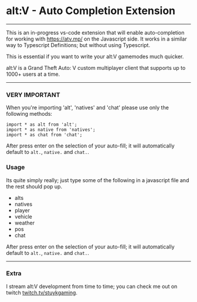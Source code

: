 # alt:V - Auto Completion Extension

---

This is an in-progress vs-code extension that will enable auto-completion for working with https://atv.mp/ on the Javascript side. It works in a similar way to Typescript Definitions; but without using Typescript.

This is essential if you want to write your alt:V gamemodes much quicker.

alt:V is a Grand Theft Auto: V custom multiplayer client that supports up to 1000+ users at a time.

---

### VERY IMPORTANT

When you're importing 'alt', 'natives' and 'chat' please use only the following methods:
```
import * as alt from 'alt';
import * as native from 'natives';
import * as chat from 'chat';
```

After press enter on the selection of your auto-fill; it will automatically default to `alt.`, `native.` and `chat.`.

### Usage

Its quite simply really; just type some of the following in a javascript file and the rest should pop up.

* alts
* natives
* player
* vehicle
* weather
* pos
* chat

After press enter on the selection of your auto-fill; it will automatically default to `alt.`, `native.` and `chat.`.

---

### Extra

I stream alt:V development from time to time; you can check me out on twitch [twitch.tv/stuykgaming](https://www.twitch.tv/stuykgaming).